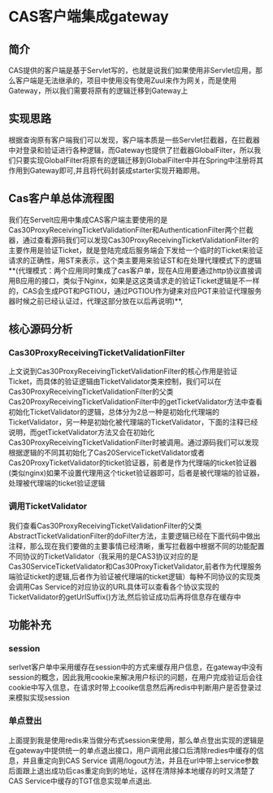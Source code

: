 # CAS客户端集成gateway

## 简介
CAS提供的客户端是基于Servlet写的，也就是说我们如果使用非Servlet应用，那么客户端是无法继承的，项目中使用没有使用Zuul来作为网关，而是使用Gateway，所以我们需要将原有的逻辑迁移到Gateway上

## 实现思路
根据查询原有客户端我们可以发现，客户端本质是一些Servlet拦截器，在拦截器中对登录和验证进行各种逻辑，而Gateway也提供了拦截器GlobalFilter，所以我们只要实现GlobalFilter将原有的逻辑迁移到GlobalFilter中并在Spring中注册将其作用到Gateway即可,并且将代码封装成starter实现开箱即用。

## Cas客户单总体流程图
我们在Servelt应用中集成CAS客户端主要使用的是Cas30ProxyReceivingTicketValidationFilter和AuthenticationFilter两个拦截器，通过查看源码我们可以发现Cas30ProxyReceivingTicketValidationFilter的主要作用是验证Ticket，就是登陆完成后服务端会下发给一个临时的Ticket来验证请求的正确性，用ST来表示，这个类主要用来验证ST和在处理代理模式下的逻辑**(代理模式：两个应用同时集成了cas客户单，现在A应用要通过http协议直接调用B应用的接口，类似于Nginx，如果是这这类请求走的验证Ticket逻辑是不一样的，CAS会生成PGT和PGTIOU，通过PGTIOU作为键来对应PGT来验证代理服务器时候之前已经认证过，代理这部分放在以后再说明)**,



## 核心源码分析
### Cas30ProxyReceivingTicketValidationFilter
上文说到Cas30ProxyReceivingTicketValidationFilter的核心作用是验证Ticket，而具体的验证逻辑由TicketValidator类来控制，我们可以在Cas30ProxyReceivingTicketValidationFilter的父类Cas20ProxyReceivingTicketValidationFilter中的getTicketValidator方法中查看初始化TicketValidator的逻辑，总体分为2总一种是初始化代理端的TicketValidator，另一种是初始化被代理端的TicketValidator，下面的注释已经说明，而getTicketValidator方法又会在初始化Cas30ProxyReceivingTicketValidationFilter时被调用。通过源码我们可以发现根据逻辑的不同其初始化了Cas20ServiceTicketValidator或者Cas20ProxyTicketValidator的ticket验证器，前者是作为代理端的ticket验证器(类似nginx)如果不设置代理用这个ticket验证器即可，后者是被代理端的验证器，处理被代理端的ticket验证逻辑

### 调用TicketValidator
我们查看Cas30ProxyReceivingTicketValidationFilter的父类AbstractTicketValidationFilter的doFilter方法，主要逻辑已经在下面代码中做出注释，那么现在我们要做的主要事情已经清晰，重写拦截器中根据不同的功能配置不同协议的TicketValidator（我采用的是CAS3协议对应的是Cas30ServiceTicketValidator和Cas30ProxyTicketValidator,前者作为代理服务端验证ticket的逻辑,后者作为验证被代理端的ticket逻辑）每种不同协议的实现类会调用Cas Service的对应协议的URL具体可以查看各个协议实现的TicketValidator的getUrlSuffix()方法,然后验证成功后再将信息存在缓存中

## 功能补充
### session
serlvet客户单中采用缓存在session中的方式来缓存用户信息，在gateway中没有session的概念，因此我用cookie来解决用户标识的问题，在用户完成验证后会往cookie中写入信息，在请求时带上cooike信息然后再redis中判断用户是否登录过来模拟实现session

### 单点登出
上面提到我是使用redis来当做分布式session来使用，那么单点登出实现的逻辑是在gateway中提供统一的单点退出接口，用户调用此接口后清除redies中缓存的信息，并且重定向到CAS Service 调用/logout方法，并且在url中带上service参数后面跟上退出成功后cas重定向到的地址，这样在清除掉本地缓存的时又清楚了CAS Service中缓存的TGT信息实现单点退出.
